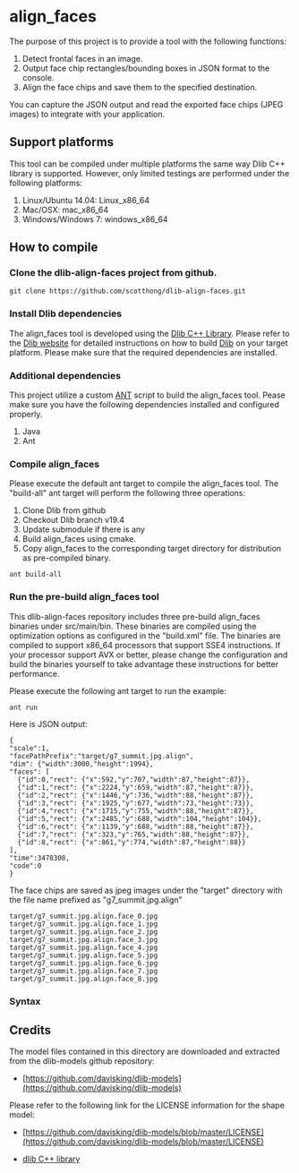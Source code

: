 # align_faces

The purpose of this project is to provide a tool with the following functions:

1. Detect frontal faces in an image.
2. Output face chip rectangles/bounding boxes in JSON format to the console.
3. Align the face chips and save them to the specified destination.

You can capture the JSON output and read the exported face chips (JPEG images) to integrate with your application.

## Support platforms

This tool can be compiled under multiple platforms the same way Dlib C++ library is supported. However, only limited testings are performed under the following platforms:

1. Linux/Ubuntu 14.04: Linux_x86_64
2. Mac/OSX: mac_x86_64
3. Windows/Windows 7: windows_x86_64

## How to compile

### Clone the dlib-align-faces project from github.

```
git clone https://github.com/scotthong/dlib-align-faces.git
```

### Install Dlib dependencies

The align_faces tool is developed using the [Dlib C++ Library](http://dlib.net). Please refer to the [Dlib website](http://dlib.net) for detailed instructions on how to build [Dlib](http://dlib.net) on your target platform. Please make sure that the required dependencies are installed.

### Additional dependencies

This project utilize a custom [ANT](http://ant.apache.org/) script to build the align_faces tool. Pease make sure you have the following dependencies installed and configured properly.

1. Java
2. Ant

### Compile align_faces

Please execute the default ant target to compile the align_faces tool. The "build-all" ant target will perform the following three operations:
1. Clone Dlib from github
2. Checkout Dlib branch v19.4
3. Update submodule if there is any
4. Build align_faces using cmake.
5. Copy align_faces to the corresponding target directory for distribution as pre-compiled binary.

```
ant build-all
```


### Run the pre-build align_faces tool

This dlib-align-faces repository includes three pre-build align_faces binaries under src/main/bin. These binaries are compiled using the optimization options as configured in the "build.xml" file. The binaries are compiled to support x86_64 processors that support SSE4 instructions. If your processor support AVX or better, please change the configuration and build the binaries yourself to take advantage these instructions for better performance.

Please execute the following ant target to run the example:
```
ant run
```

Here is JSON output:
```
{
"scale":1,
"facePathPrefix":"target/g7_summit.jpg.align",
"dim": {"width":3000,"height":1994},
"faces": [
  {"id":0,"rect": {"x":592,"y":707,"width":87,"height":87}},
  {"id":1,"rect": {"x":2224,"y":659,"width":87,"height":87}},
  {"id":2,"rect": {"x":1446,"y":736,"width":88,"height":87}},
  {"id":3,"rect": {"x":1925,"y":677,"width":73,"height":73}},
  {"id":4,"rect": {"x":1715,"y":755,"width":88,"height":87}},
  {"id":5,"rect": {"x":2485,"y":688,"width":104,"height":104}},
  {"id":6,"rect": {"x":1139,"y":688,"width":88,"height":87}},
  {"id":7,"rect": {"x":323,"y":765,"width":88,"height":87}},
  {"id":8,"rect": {"x":861,"y":774,"width":87,"height":88}}
],
"time":3478308,
"code":0
}
```

The face chips are saved as jpeg images under the "target" directory with the file name prefixed as "g7_summit.jpg.align"
```
target/g7_summit.jpg.align.face_0.jpg
target/g7_summit.jpg.align.face_1.jpg
target/g7_summit.jpg.align.face_2.jpg
target/g7_summit.jpg.align.face_3.jpg
target/g7_summit.jpg.align.face_4.jpg
target/g7_summit.jpg.align.face_5.jpg
target/g7_summit.jpg.align.face_6.jpg
target/g7_summit.jpg.align.face_7.jpg
target/g7_summit.jpg.align.face_8.jpg
```

### Syntax

## Credits
The model files contained in this directory are downloaded and extracted from the dlib-models github repository:
* [https://github.com/davisking/dlib-models](https://github.com/davisking/dlib-models)

Please refer to the following link for the LICENSE information for the shape model:
* [https://github.com/davisking/dlib-models/blob/master/LICENSE](https://github.com/davisking/dlib-models/blob/master/LICENSE)

* [dlib C++ library](https://github.com/davisking/dlib)
